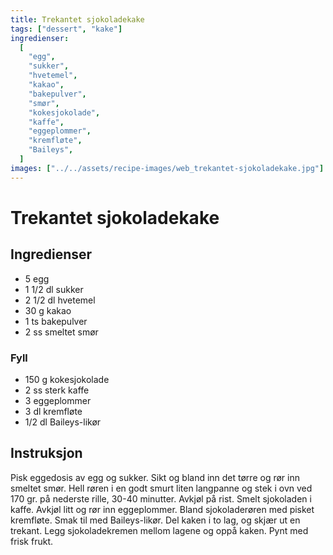 ```yaml
---
title: Trekantet sjokoladekake
tags: ["dessert", "kake"]
ingredienser:
  [
    "egg",
    "sukker",
    "hvetemel",
    "kakao",
    "bakepulver",
    "smør",
    "kokesjokolade",
    "kaffe",
    "eggeplommer",
    "kremfløte",
    "Baileys",
  ]
images: ["../../assets/recipe-images/web_trekantet-sjokoladekake.jpg"]
---
```


# Trekantet sjokoladekake

## Ingredienser

- 5 egg
- 1 1/2 dl sukker
- 2 1/2 dl hvetemel
- 30 g kakao
- 1 ts bakepulver
- 2 ss smeltet smør

### Fyll

- 150 g kokesjokolade
- 2 ss sterk kaffe
- 3 eggeplommer
- 3 dl kremfløte
- 1/2 dl Baileys-likør

## Instruksjon

Pisk eggedosis av egg og sukker. Sikt og bland inn det tørre og rør inn smeltet smør. Hell røren i en godt smurt liten langpanne og stek i ovn ved 170 gr. på nederste rille, 30-40 minutter. Avkjøl på rist. Smelt sjokoladen i kaffe. Avkjøl litt og rør inn eggeplommer. Bland sjokoladerøren med pisket kremfløte. Smak til med Baileys-likør. Del kaken i to lag, og skjær ut en trekant. Legg sjokoladekremen mellom lagene og oppå kaken. Pynt med frisk frukt.
